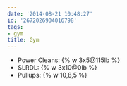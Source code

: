 ```yaml
---
date: '2014-08-21 10:48:27'
id: '2672026904016798'
tags:
- gym
title: Gym
---
```


- Power Cleans: {% w 3x5@115lb %}
- SLRDL: {% w 3x10@0lb %}
- Pullups: {% w 10,8,5 %}

